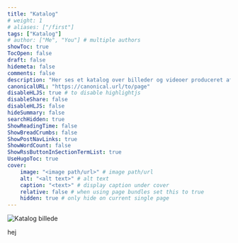 ```yaml
---
title: "Katalog"
# weight: 1
# aliases: ["/first"]
tags: ["Katalog"]
# author: ["Me", "You"] # multiple authors
showToc: true
TocOpen: false
draft: false
hidemeta: false
comments: false
description: "Her ses et katalog over billeder og videoer produceret af mig"
canonicalURL: "https://canonical.url/to/page"
disableHLJS: true # to disable highlightjs
disableShare: false
disableHLJS: false
hideSummary: false
searchHidden: true
ShowReadingTime: false
ShowBreadCrumbs: false
ShowPostNavLinks: true
ShowWordCount: false
ShowRssButtonInSectionTermList: true
UseHugoToc: true
cover:
    image: "<image path/url>" # image path/url
    alt: "<alt text>" # alt text
    caption: "<text>" # display caption under cover
    relative: false # when using page bundles set this to true
    hidden: true # only hide on current single page
---
```


![Katalog billede](https://drive.google.com/thumbnail?id=19FXskC25x01ouMkAmnVmN8Y4FtQfab3_&sz=w1600 "Katalog billede")


hej

